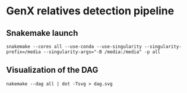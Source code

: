 # GenX relatives detection pipeline

## Snakemake launch

    snakemake --cores all --use-conda --use-singularity --singularity-prefix=/media --singularity-args="-B /media:/media" -p all

## Visualization of the DAG

    nakemake --dag all | dot -Tsvg > dag.svg
